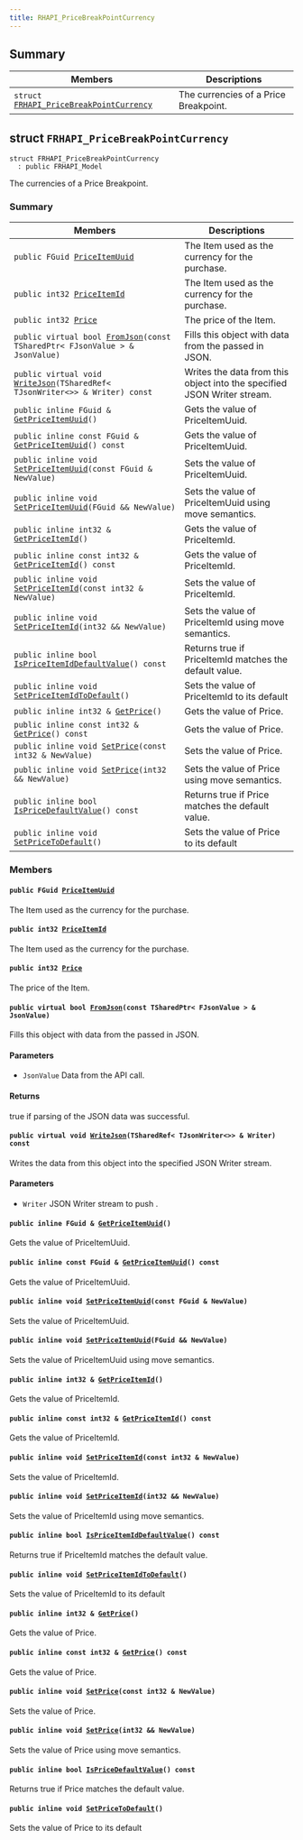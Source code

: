 ```yaml
---
title: RHAPI_PriceBreakPointCurrency
---
```


## Summary

 Members                        | Descriptions                                
--------------------------------|---------------------------------------------
`struct `[`FRHAPI_PriceBreakPointCurrency`](#structFRHAPI__PriceBreakPointCurrency) | The currencies of a Price Breakpoint.

## struct `FRHAPI_PriceBreakPointCurrency` <a id="structFRHAPI__PriceBreakPointCurrency"></a>

```
struct FRHAPI_PriceBreakPointCurrency
  : public FRHAPI_Model
```

The currencies of a Price Breakpoint.

### Summary

 Members                        | Descriptions                                
--------------------------------|---------------------------------------------
`public FGuid `[`PriceItemUuid`](#structFRHAPI__PriceBreakPointCurrency_1a6825eadd6f35d093e2f946a920e56b5e) | The Item used as the currency for the purchase.
`public int32 `[`PriceItemId`](#structFRHAPI__PriceBreakPointCurrency_1aab4fef02c40243609a2fd4bb04e7e0b3) | The Item used as the currency for the purchase.
`public int32 `[`Price`](#structFRHAPI__PriceBreakPointCurrency_1a0fbeeaafec354c1df791be5b8b7d9a83) | The price of the Item.
`public virtual bool `[`FromJson`](#structFRHAPI__PriceBreakPointCurrency_1a38b39a44fd1bae117ba63e1600323843)`(const TSharedPtr< FJsonValue > & JsonValue)` | Fills this object with data from the passed in JSON.
`public virtual void `[`WriteJson`](#structFRHAPI__PriceBreakPointCurrency_1a120ad3102af954846823ad19dbbddb21)`(TSharedRef< TJsonWriter<>> & Writer) const` | Writes the data from this object into the specified JSON Writer stream.
`public inline FGuid & `[`GetPriceItemUuid`](#structFRHAPI__PriceBreakPointCurrency_1a90583536504de2cbad1d5ee20af89a27)`()` | Gets the value of PriceItemUuid.
`public inline const FGuid & `[`GetPriceItemUuid`](#structFRHAPI__PriceBreakPointCurrency_1ad4bddec2295e5bb65b493d73b72da7e7)`() const` | Gets the value of PriceItemUuid.
`public inline void `[`SetPriceItemUuid`](#structFRHAPI__PriceBreakPointCurrency_1a8aba90f373601cf290a7ad4c497604fa)`(const FGuid & NewValue)` | Sets the value of PriceItemUuid.
`public inline void `[`SetPriceItemUuid`](#structFRHAPI__PriceBreakPointCurrency_1a2df2da4998d4d43c6546aafa0dc17ccd)`(FGuid && NewValue)` | Sets the value of PriceItemUuid using move semantics.
`public inline int32 & `[`GetPriceItemId`](#structFRHAPI__PriceBreakPointCurrency_1a3833756dc86744bfe93773f94fa0f48e)`()` | Gets the value of PriceItemId.
`public inline const int32 & `[`GetPriceItemId`](#structFRHAPI__PriceBreakPointCurrency_1a55430b28bf915560fc4c00533b42384c)`() const` | Gets the value of PriceItemId.
`public inline void `[`SetPriceItemId`](#structFRHAPI__PriceBreakPointCurrency_1a4c32f427fd1a34146735b5e25cf5b7a8)`(const int32 & NewValue)` | Sets the value of PriceItemId.
`public inline void `[`SetPriceItemId`](#structFRHAPI__PriceBreakPointCurrency_1adee55d4262e267879deccf1346671bfc)`(int32 && NewValue)` | Sets the value of PriceItemId using move semantics.
`public inline bool `[`IsPriceItemIdDefaultValue`](#structFRHAPI__PriceBreakPointCurrency_1ac2e90c50c94de4f0366f965267d94755)`() const` | Returns true if PriceItemId matches the default value.
`public inline void `[`SetPriceItemIdToDefault`](#structFRHAPI__PriceBreakPointCurrency_1af16d3af705d6e44aa6fc0bf8ea763873)`()` | Sets the value of PriceItemId to its default
`public inline int32 & `[`GetPrice`](#structFRHAPI__PriceBreakPointCurrency_1a8deddaa6262dc0705ca04cc242065bdd)`()` | Gets the value of Price.
`public inline const int32 & `[`GetPrice`](#structFRHAPI__PriceBreakPointCurrency_1ae44a1883c00a3ba094dd4d1c8cb089a2)`() const` | Gets the value of Price.
`public inline void `[`SetPrice`](#structFRHAPI__PriceBreakPointCurrency_1ac631554943d37765136f4e554b2cde2d)`(const int32 & NewValue)` | Sets the value of Price.
`public inline void `[`SetPrice`](#structFRHAPI__PriceBreakPointCurrency_1a4573389211659ecc6dc5a920a5d0b884)`(int32 && NewValue)` | Sets the value of Price using move semantics.
`public inline bool `[`IsPriceDefaultValue`](#structFRHAPI__PriceBreakPointCurrency_1a9a1537b11431e1c8253bbe95f15e7c16)`() const` | Returns true if Price matches the default value.
`public inline void `[`SetPriceToDefault`](#structFRHAPI__PriceBreakPointCurrency_1a3ff3ff898ac78e428be02c407a1c847e)`()` | Sets the value of Price to its default

### Members

#### `public FGuid `[`PriceItemUuid`](#structFRHAPI__PriceBreakPointCurrency_1a6825eadd6f35d093e2f946a920e56b5e) <a id="structFRHAPI__PriceBreakPointCurrency_1a6825eadd6f35d093e2f946a920e56b5e"></a>

The Item used as the currency for the purchase.

#### `public int32 `[`PriceItemId`](#structFRHAPI__PriceBreakPointCurrency_1aab4fef02c40243609a2fd4bb04e7e0b3) <a id="structFRHAPI__PriceBreakPointCurrency_1aab4fef02c40243609a2fd4bb04e7e0b3"></a>

The Item used as the currency for the purchase.

#### `public int32 `[`Price`](#structFRHAPI__PriceBreakPointCurrency_1a0fbeeaafec354c1df791be5b8b7d9a83) <a id="structFRHAPI__PriceBreakPointCurrency_1a0fbeeaafec354c1df791be5b8b7d9a83"></a>

The price of the Item.

#### `public virtual bool `[`FromJson`](#structFRHAPI__PriceBreakPointCurrency_1a38b39a44fd1bae117ba63e1600323843)`(const TSharedPtr< FJsonValue > & JsonValue)` <a id="structFRHAPI__PriceBreakPointCurrency_1a38b39a44fd1bae117ba63e1600323843"></a>

Fills this object with data from the passed in JSON.

#### Parameters
* `JsonValue` Data from the API call.

#### Returns
true if parsing of the JSON data was successful.

#### `public virtual void `[`WriteJson`](#structFRHAPI__PriceBreakPointCurrency_1a120ad3102af954846823ad19dbbddb21)`(TSharedRef< TJsonWriter<>> & Writer) const` <a id="structFRHAPI__PriceBreakPointCurrency_1a120ad3102af954846823ad19dbbddb21"></a>

Writes the data from this object into the specified JSON Writer stream.

#### Parameters
* `Writer` JSON Writer stream to push .

#### `public inline FGuid & `[`GetPriceItemUuid`](#structFRHAPI__PriceBreakPointCurrency_1a90583536504de2cbad1d5ee20af89a27)`()` <a id="structFRHAPI__PriceBreakPointCurrency_1a90583536504de2cbad1d5ee20af89a27"></a>

Gets the value of PriceItemUuid.

#### `public inline const FGuid & `[`GetPriceItemUuid`](#structFRHAPI__PriceBreakPointCurrency_1ad4bddec2295e5bb65b493d73b72da7e7)`() const` <a id="structFRHAPI__PriceBreakPointCurrency_1ad4bddec2295e5bb65b493d73b72da7e7"></a>

Gets the value of PriceItemUuid.

#### `public inline void `[`SetPriceItemUuid`](#structFRHAPI__PriceBreakPointCurrency_1a8aba90f373601cf290a7ad4c497604fa)`(const FGuid & NewValue)` <a id="structFRHAPI__PriceBreakPointCurrency_1a8aba90f373601cf290a7ad4c497604fa"></a>

Sets the value of PriceItemUuid.

#### `public inline void `[`SetPriceItemUuid`](#structFRHAPI__PriceBreakPointCurrency_1a2df2da4998d4d43c6546aafa0dc17ccd)`(FGuid && NewValue)` <a id="structFRHAPI__PriceBreakPointCurrency_1a2df2da4998d4d43c6546aafa0dc17ccd"></a>

Sets the value of PriceItemUuid using move semantics.

#### `public inline int32 & `[`GetPriceItemId`](#structFRHAPI__PriceBreakPointCurrency_1a3833756dc86744bfe93773f94fa0f48e)`()` <a id="structFRHAPI__PriceBreakPointCurrency_1a3833756dc86744bfe93773f94fa0f48e"></a>

Gets the value of PriceItemId.

#### `public inline const int32 & `[`GetPriceItemId`](#structFRHAPI__PriceBreakPointCurrency_1a55430b28bf915560fc4c00533b42384c)`() const` <a id="structFRHAPI__PriceBreakPointCurrency_1a55430b28bf915560fc4c00533b42384c"></a>

Gets the value of PriceItemId.

#### `public inline void `[`SetPriceItemId`](#structFRHAPI__PriceBreakPointCurrency_1a4c32f427fd1a34146735b5e25cf5b7a8)`(const int32 & NewValue)` <a id="structFRHAPI__PriceBreakPointCurrency_1a4c32f427fd1a34146735b5e25cf5b7a8"></a>

Sets the value of PriceItemId.

#### `public inline void `[`SetPriceItemId`](#structFRHAPI__PriceBreakPointCurrency_1adee55d4262e267879deccf1346671bfc)`(int32 && NewValue)` <a id="structFRHAPI__PriceBreakPointCurrency_1adee55d4262e267879deccf1346671bfc"></a>

Sets the value of PriceItemId using move semantics.

#### `public inline bool `[`IsPriceItemIdDefaultValue`](#structFRHAPI__PriceBreakPointCurrency_1ac2e90c50c94de4f0366f965267d94755)`() const` <a id="structFRHAPI__PriceBreakPointCurrency_1ac2e90c50c94de4f0366f965267d94755"></a>

Returns true if PriceItemId matches the default value.

#### `public inline void `[`SetPriceItemIdToDefault`](#structFRHAPI__PriceBreakPointCurrency_1af16d3af705d6e44aa6fc0bf8ea763873)`()` <a id="structFRHAPI__PriceBreakPointCurrency_1af16d3af705d6e44aa6fc0bf8ea763873"></a>

Sets the value of PriceItemId to its default

#### `public inline int32 & `[`GetPrice`](#structFRHAPI__PriceBreakPointCurrency_1a8deddaa6262dc0705ca04cc242065bdd)`()` <a id="structFRHAPI__PriceBreakPointCurrency_1a8deddaa6262dc0705ca04cc242065bdd"></a>

Gets the value of Price.

#### `public inline const int32 & `[`GetPrice`](#structFRHAPI__PriceBreakPointCurrency_1ae44a1883c00a3ba094dd4d1c8cb089a2)`() const` <a id="structFRHAPI__PriceBreakPointCurrency_1ae44a1883c00a3ba094dd4d1c8cb089a2"></a>

Gets the value of Price.

#### `public inline void `[`SetPrice`](#structFRHAPI__PriceBreakPointCurrency_1ac631554943d37765136f4e554b2cde2d)`(const int32 & NewValue)` <a id="structFRHAPI__PriceBreakPointCurrency_1ac631554943d37765136f4e554b2cde2d"></a>

Sets the value of Price.

#### `public inline void `[`SetPrice`](#structFRHAPI__PriceBreakPointCurrency_1a4573389211659ecc6dc5a920a5d0b884)`(int32 && NewValue)` <a id="structFRHAPI__PriceBreakPointCurrency_1a4573389211659ecc6dc5a920a5d0b884"></a>

Sets the value of Price using move semantics.

#### `public inline bool `[`IsPriceDefaultValue`](#structFRHAPI__PriceBreakPointCurrency_1a9a1537b11431e1c8253bbe95f15e7c16)`() const` <a id="structFRHAPI__PriceBreakPointCurrency_1a9a1537b11431e1c8253bbe95f15e7c16"></a>

Returns true if Price matches the default value.

#### `public inline void `[`SetPriceToDefault`](#structFRHAPI__PriceBreakPointCurrency_1a3ff3ff898ac78e428be02c407a1c847e)`()` <a id="structFRHAPI__PriceBreakPointCurrency_1a3ff3ff898ac78e428be02c407a1c847e"></a>

Sets the value of Price to its default

